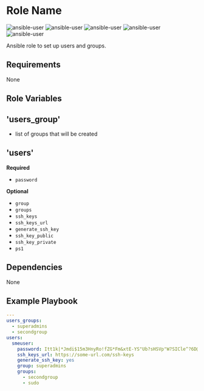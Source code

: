 Role Name
=========

![ansible-user](https://img.shields.io/github/issues/spy86/ansible-user.svg) ![ansible-user](https://img.shields.io/github/forks/spy86/ansible-user.svg) ![ansible-user](https://img.shields.io/github/stars/spy86/ansible-user.svg) ![ansible-user](https://img.shields.io/github/license/spy86/ansible-user.svg) ![ansible-user](https://img.shields.io/twitter/url/https/github.com/spy86/ansible-user.svg?style=social)

Ansible role to set up users and groups.

Requirements
------------

None

Role Variables
--------------

## 'users_group'

- list of groups that will be created

## 'users'


**Required**

- `password` 

**Optional**

- `group`
- `groups`
- `ssh_keys` 
- `ssh_keys_url`
- `generate_ssh_key`
- `ssh_key_public`
- `ssh_key_private`
- `ps1`

Dependencies
------------

None

Example Playbook
----------------

```yaml
---
users_groups:
  - superadmins
  - secondgroup
users:
  smeuser:
    password: Itt1k|*Jmdi$15m3HnyRo!fZG*Fm&xtE-YS"Ub?sHSVp"W?SICle^?6D@.PKQ:LX,,L,~PgbPT"r&#j1mrP&W!x\!WZSgOUo7h?k!0EPLEKsBzdz_+\H/,JFur/HV@10
    ssh_keys_url: https://some-url.com/ssh-keys
    generate_ssh_key: yes
    group: superadmins
    groups:
      - secondgroup
      - sudo
```
